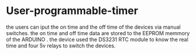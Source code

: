 # User-programmable-timer
the users can iput the on time and the off time of the devices via  manual switches.
the on time and off time data are stored to the EEPROM  memmory of the ARDUINO .
the device used the DS3231 RTC module to know the real time and four 5v relays to switch the devices.
